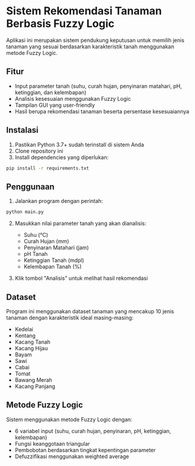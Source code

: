 # Sistem Rekomendasi Tanaman Berbasis Fuzzy Logic

Aplikasi ini merupakan sistem pendukung keputusan untuk memilih jenis tanaman yang sesuai berdasarkan karakteristik tanah menggunakan metode Fuzzy Logic.

## Fitur

- Input parameter tanah (suhu, curah hujan, penyinaran matahari, pH, ketinggian, dan kelembapan)
- Analisis kesesuaian menggunakan Fuzzy Logic
- Tampilan GUI yang user-friendly
- Hasil berupa rekomendasi tanaman beserta persentase kesesuaiannya

## Instalasi

1. Pastikan Python 3.7+ sudah terinstall di sistem Anda
2. Clone repository ini
3. Install dependencies yang diperlukan:
```bash
pip install -r requirements.txt
```

## Penggunaan

1. Jalankan program dengan perintah:
```bash
python main.py
```

2. Masukkan nilai parameter tanah yang akan dianalisis:
   - Suhu (°C)
   - Curah Hujan (mm)
   - Penyinaran Matahari (jam)
   - pH Tanah
   - Ketinggian Tanah (mdpl)
   - Kelembapan Tanah (%)

3. Klik tombol "Analisis" untuk melihat hasil rekomendasi

## Dataset

Program ini menggunakan dataset tanaman yang mencakup 10 jenis tanaman dengan karakteristik ideal masing-masing:
- Kedelai
- Kentang
- Kacang Tanah
- Kacang Hijau
- Bayam
- Sawi
- Cabai
- Tomat
- Bawang Merah
- Kacang Panjang

## Metode Fuzzy Logic

Sistem menggunakan metode Fuzzy Logic dengan:
- 6 variabel input (suhu, curah hujan, penyinaran, pH, ketinggian, kelembapan)
- Fungsi keanggotaan triangular
- Pembobotan berdasarkan tingkat kepentingan parameter
- Defuzzifikasi menggunakan weighted average 